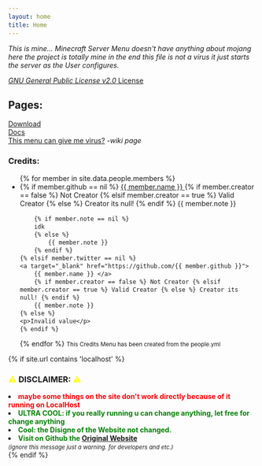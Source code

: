 ```yaml
---
layout: home
title: Home
---
```


<p><i>This is mine... Minecraft Server Menu doesn't have anything about mojang here the project is totally mine in the end this file is not a virus it just starts the server as the User configures.</i></p>

<a href="https://github.com/gabrielramires/MinecraftServerMenu/blob/master/LICENSE"><i>GNU General Public License v2.0</i> License</a>

<h2>Pages:</h2>

<a href="Download">Download</a>\
<a href="Docs">Docs</a>\
<a href="Redirect?page=https://github.com/gabrielramires/MinecraftServerMenu/wiki">This menu can give me virus?</a> <i>-wiki page</i>

<h3>Credits:</h3>
<ul>
{% for member in site.data.people.members %}
  <li>
    {% if member.github == nil %}
    <a target="_blank" href="https://twitter.com/{{ member.twitter }}">
      {{ member.name }} </a>
        {% if member.creator == false %} Not Creator {% elsif member.creator == true %} Valid Creator {% else %} Creator its null! {% endif %}
        {{ member.note }}

        {% if member.note == nil %}
        idk
        {% else %}
            {{ member.note }}
        {% endif %}
    {% elsif member.twitter == nil %}
    <a target="_blank" href="https://github.com/{{ member.github }}">
        {{ member.name }} </a>
        {% if member.creator == false %} Not Creator {% elsif member.creator == true %} Valid Creator {% else %} Creator its null! {% endif %}
        {{ member.note }}
    {% else %}
    <p>Invalid value</p>
    {% endif %}

  </li>
{% endfor %}
<small>This Credits Menu has been created from the <a id="Button" onclick="peoplefileopen()" style="cursor: pointer;">people.yml</a></small>
<small id="ShowCreditsPeople"></small>
</ul>

<!--
      LocalHost Disclaimer to work
-->

{% if site.url contains 'localhost' %}
<br>

<div id="localhost_disclaimer_style">
  <h3><b><span style="color: yellow;">⚠</span> DISCLAIMER: <span style="color: yellow;">⚠</span></b></h3>
  <li><b style="color: red;">maybe some things on the site don't work directly because of it running on LocalHost</b></li>
  <li><b style="color: green;">ULTRA COOL: if you really running u can change anything, let free for change anything</b></li>
  <li><b style="color: green;">Cool: the Disigne of the Website not changed.</b></li>
  <li><b style="color: green;">Visit on Github the <a href="https://{{ site.github_username }}.github.io/MinecraftServerMenu">Original Website</a></b></li>
  <i><small>(ignore this message just a warning. for developers and etc.)</small></i>
</div>
{% endif %}

<style type="text/css" media="screen">
  #localhost_disclaimer_style {
    animation-name: container_anim;
    animation-duration: 1s;
  }

  @keyframes container_anim {
    from {opacity: 0;}
    to {opacity: 1;}
  }
</style>

<script>
    var peoplefileopenned = false

    var sel = document.getElementById("Button").getSelection();
    sel.removeAllRanges();
    
    function peoplefileopen() {
        if (peoplefileopenned == true) {
            peoplefileopenned = false;
            document.getElementById("ShowCreditsPeople").innerHTML = ""
        } else {
            peoplefileopenned = true;
            document.getElementById("ShowCreditsPeople").innerHTML = `
            {% highlight yml %}members:
    - name: Gabriel Ramires
      creator: true
      github: gabrielramires

    - name: Arthur Ft
      creator: false
      github: ArthurFt
      note: "(Test User)"{% endhighlight %}
    
    <a target="_blank" href="Assets/Images/CodeScreamShoot1.png"><img src="Assets/Images/CodeScreamShoot1.png" alt="Code Scream Shoot (UNLOADED)"></a>
    <small>See this <a href="https://gist.github.com/{{ site.github_username }}/22652461638c32cfcb7f138140494800">Code</a> in Github</small>`

            
        }
    }
</script>

